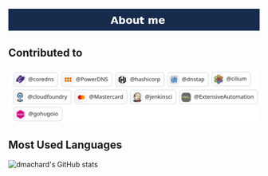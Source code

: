 ![about me](aboutme_v2.png)

## Contributed to
![about me](contributions.jpg)

## Most Used Languages
![dmachard's GitHub stats](https://github-readme-stats.vercel.app/api/top-langs/?username=dmachard&layout=compact&show_icons=true&card_width=950&langs_count=12&hide_title=true&hide_border=true&disable_animations=true)
